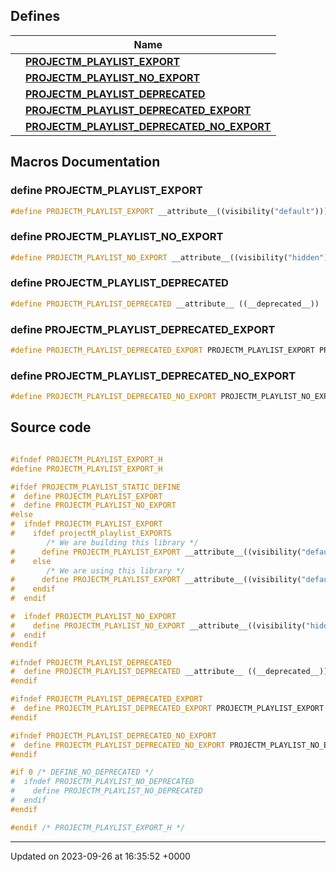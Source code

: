 

## Defines

|                | Name           |
| -------------- | -------------- |
|  | **[PROJECTM_PLAYLIST_EXPORT](http://localhost:3000/projects/projectm/api/projectM__export#define-projectm-playlist-export)**  |
|  | **[PROJECTM_PLAYLIST_NO_EXPORT](http://localhost:3000/projects/projectm/api/projectM__export#define-projectm-playlist-no-export)**  |
|  | **[PROJECTM_PLAYLIST_DEPRECATED](http://localhost:3000/projects/projectm/api/projectM__export#define-projectm-playlist-deprecated)**  |
|  | **[PROJECTM_PLAYLIST_DEPRECATED_EXPORT](http://localhost:3000/projects/projectm/api/projectM__export#define-projectm-playlist-deprecated-export)**  |
|  | **[PROJECTM_PLAYLIST_DEPRECATED_NO_EXPORT](http://localhost:3000/projects/projectm/api/projectM__export#define-projectm-playlist-deprecated-no-export)**  |




## Macros Documentation

### define PROJECTM_PLAYLIST_EXPORT

```cpp
#define PROJECTM_PLAYLIST_EXPORT __attribute__((visibility("default")))
```


### define PROJECTM_PLAYLIST_NO_EXPORT

```cpp
#define PROJECTM_PLAYLIST_NO_EXPORT __attribute__((visibility("hidden")))
```


### define PROJECTM_PLAYLIST_DEPRECATED

```cpp
#define PROJECTM_PLAYLIST_DEPRECATED __attribute__ ((__deprecated__))
```


### define PROJECTM_PLAYLIST_DEPRECATED_EXPORT

```cpp
#define PROJECTM_PLAYLIST_DEPRECATED_EXPORT PROJECTM_PLAYLIST_EXPORT PROJECTM_PLAYLIST_DEPRECATED
```


### define PROJECTM_PLAYLIST_DEPRECATED_NO_EXPORT

```cpp
#define PROJECTM_PLAYLIST_DEPRECATED_NO_EXPORT PROJECTM_PLAYLIST_NO_EXPORT PROJECTM_PLAYLIST_DEPRECATED
```


## Source code

```cpp

#ifndef PROJECTM_PLAYLIST_EXPORT_H
#define PROJECTM_PLAYLIST_EXPORT_H

#ifdef PROJECTM_PLAYLIST_STATIC_DEFINE
#  define PROJECTM_PLAYLIST_EXPORT
#  define PROJECTM_PLAYLIST_NO_EXPORT
#else
#  ifndef PROJECTM_PLAYLIST_EXPORT
#    ifdef projectM_playlist_EXPORTS
        /* We are building this library */
#      define PROJECTM_PLAYLIST_EXPORT __attribute__((visibility("default")))
#    else
        /* We are using this library */
#      define PROJECTM_PLAYLIST_EXPORT __attribute__((visibility("default")))
#    endif
#  endif

#  ifndef PROJECTM_PLAYLIST_NO_EXPORT
#    define PROJECTM_PLAYLIST_NO_EXPORT __attribute__((visibility("hidden")))
#  endif
#endif

#ifndef PROJECTM_PLAYLIST_DEPRECATED
#  define PROJECTM_PLAYLIST_DEPRECATED __attribute__ ((__deprecated__))
#endif

#ifndef PROJECTM_PLAYLIST_DEPRECATED_EXPORT
#  define PROJECTM_PLAYLIST_DEPRECATED_EXPORT PROJECTM_PLAYLIST_EXPORT PROJECTM_PLAYLIST_DEPRECATED
#endif

#ifndef PROJECTM_PLAYLIST_DEPRECATED_NO_EXPORT
#  define PROJECTM_PLAYLIST_DEPRECATED_NO_EXPORT PROJECTM_PLAYLIST_NO_EXPORT PROJECTM_PLAYLIST_DEPRECATED
#endif

#if 0 /* DEFINE_NO_DEPRECATED */
#  ifndef PROJECTM_PLAYLIST_NO_DEPRECATED
#    define PROJECTM_PLAYLIST_NO_DEPRECATED
#  endif
#endif

#endif /* PROJECTM_PLAYLIST_EXPORT_H */
```


-------------------------------

Updated on 2023-09-26 at 16:35:52 +0000

